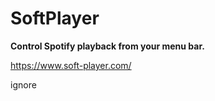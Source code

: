 # SoftPlayer

**Control Spotify playback from your menu bar.**

https://www.soft-player.com/

ignore
